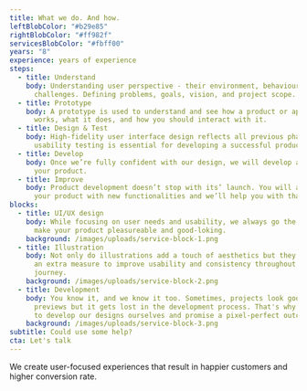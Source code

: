 ```yaml
---
title: What we do. And how.
leftBlobColor: "#b29e85"
rightBlobColor: "#ff982f"
servicesBlobColor: "#fbff00"
years: "8"
experience: years of experience
steps:
  - title: Understand
    body: Understanding user perspective - their environment, behaviour and
      challenges. Defining problems, goals, vision, and project scope.
  - title: Prototype
    body: A prototype is used to understand and see how a product or application
      works, what it does, and how you should interact with it.
  - title: Design & Test
    body: High-fidelity user interface design reflects all previous phases while
      usability testing is essential for developing a successful product.
  - title: Develop
    body: Once we’re fully confident with our design, we will develop and launch
      your product.
  - title: Improve
    body: Product development doesn’t stop with its’ launch. You will always improve
      your product with new functionalities and we’ll help you with that.
blocks:
  - title: UI/UX design
    body: While focusing on user needs and usability, we always go the extra mile to
      make your product pleasureable and good-loking.
    background: /images/uploads/service-block-1.png
  - title: Illustration
    body: Not only do illustrations add a touch of aesthetics but they also provide
      an extra measure to improve usability and consistency throughout user
      journey.
    background: /images/uploads/service-block-2.png
  - title: Development
    body: You know it, and we know it too. Sometimes, projects look good in design
      previews but it gets lost in the development process. That's why we like
      to develop our designs ourselves and promise a pixel-perfect outcome.
    background: /images/uploads/service-block-3.png
subtitle: Could use some help?
cta: Let's talk
---
```

We create user-focused experiences that result in happier customers and higher conversion rate.